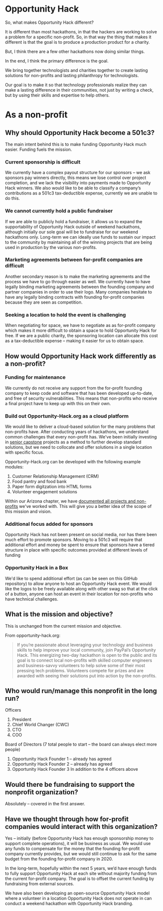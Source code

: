# Opportunity Hack
So, what makes Opportunity Hack different? 

It is different than most hackathons, in that the hackers are working to solve a problem for a specific non-profit.  So, in that way the thing that makes it different is that the goal is to produce a production product for a charity.

But, I think there are a few other hackathons now doing similar things.  

In the end, I think the primary difference is the goal.

We bring together technologists and charities together to create lasting solutions for non-profits and lasting philanthropy for technologists.

Our goal is to make it so that technology professionals realize they can make a lasting difference in their communities, not just by writing a check, but by using their skills and expertise to help others.


# As a non-profit

## Why should Opportunity Hack become a 501c3?

The main intent behind this is to make funding Opportunity Hack much easier. Funding fuels the mission. 

### Current sponsorship is difficult
We currently have a complex payout structure for our sponsors – we ask sponsors pay winners directly, this means we lose control over project completion, and we lack the visibility into payments made to Opportunity Hack winners.  We also would like to be able to classify a company’s contributions as a 501c3 tax-deductible expense, currently we are unable to do this. 

### We cannot currently hold a public fundraiser
If we are able to publicly hold a fundraiser, it allows us to expand the supportability of Opportunity Hack outside of weekend hackathons, although initially our sole goal will be to fundraise for our weekend hackathons only.  Long-term we can ideally use funds to sustain our impact to the community by maintaining all of the winning projects that are being used in production by the various non-profits.
 
### Marketing agreements between for-profit companies are difficult
Another secondary reason is to make the marketing agreements and the process we have to go through easier as well.  We currently have to have legally binding marketing agreements between the founding company and partner companies in order to use their logo.  Many companies hesitate to have any legally binding contracts with founding for-profit companies because they are seen as competition.

### Seeking a location to hold the event is challenging
When negotiating for space, we have to negotiate as as for-profit company which makes it more difficult to obtain a space to hold Opportunity Hack for free.  If we are a public charity, the sponsoring location can allocate this cost as a tax-deductible expense – making it easier for us to obtain space.

## How would Opportunity Hack work differently as a non-profit?

### Funding for maintenance
We currently do not receive any support from the for-profit founding company to keep code and software that has been developed up-to-date, and free of security vulnerabilities.  This means that non-profits who receive a final project have to keep up with this on their own.

### Build out Opportunity-Hack.org as a cloud platform
We would like to deliver a cloud-based solution for the many problems that non-profits have.  After conducting years of hackathons, we understand common challenges that every non-profit has.  We've been initially investing in [senior capstone](https://github.com/opportunity-hack/Arizona#senior-capstones) projects as a method to further develop standard solutions, but we need to collocate and offer solutions in a single location with specific focus.

Opportunity-Hack.org can be developed with the following example modules:
1. Customer Relationship Management (CRM)
2. Food pantry and food bank
3. Paper form digitzation into HTML forms
4. Volunteer engagement solutions

Within our Arizona chapter, we have [documented all projects and non-profits](https://github.com/opportunity-hack/Arizona/issues) we've worked with.  This will give you a better idea of the scope of this mission and vision.

### Additional focus added for sponsors
Opportunity Hack has not been present on social media, nor has there been much effort to promote sponsors.  Moving to a 501c3 will require that additional effort and money be spent to ensure that sponsors have a tiered structure in place with specific outcomes provided at different levels of funding

### Opportunity Hack in a Box
We'd like to spend additional effort (as can be seen on this GitHub repository) to allow anyone to host an Opportunity Hack event.  We would like the logos to be freely available along with other swag so that at the click of a button, anyone can host an event in their location for non-profits who have technical challenges.


 
## What is the mission and objective?
This is unchanged from the current mission and objective.
 
From opportunity-hack.org:
> If you’re passionate about leveraging your technology and business skills to help improve your local community, join PayPal’s Opportunity Hack. This energizing two-day hackathon is open to the public and its goal is to connect local non-profits with skilled computer engineers and business-savvy volunteers to help solve some of their most pressing tech problems. Volunteers compete for prizes and are awarded with seeing their solutions put into action by the non-profits.
 
 
## Who would run/manage this nonprofit in the long run?
 
Officers
1. President
2. Chief World Changer (CWC)
3. CTO
4. COO
 
Board of Directors (7 total people to start – the board can always elect more people)
1. Opportunity Hack Founder 1 – already has agreed
2. Opportunity Hack Founder 2 – already has agreed
3. Opportunity Hack Founder 3
In addition to the 4 officers above
 
 
## Would there be fundraising to support the nonprofit organization?
Absolutely – covered in the first answer.
 
## Have we thought through how for-profit companies would interact with this organization?
Yes – initially (before Opportunity Hack has enough sponsorship money to support complete operations), it will be business as usual.  We would use any funds to compensate for the money that the founding for-profit company currently provides, but we would still continue to ask for the same budget from the founding for-profit company in 2020.
 
In the long-term, hopefully within the next 5 years, we’d have enough funds to fully support Opportunity Hack at each site without majority funding from the current for-profit company.  The goal is to offset the current funding by fundraising from external sources.
 
We have also been developing an open-source Opportunity Hack model where a volunteer in a location Opportunity Hack does not operate in can conduct a weekend hackathon with Opportunity Hack branding.
